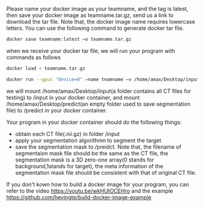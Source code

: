 





Please name your docker image as your teamname, and the tag is latest, then save your docker image as teamname.tar.gz, send us a link to download the tar file. Note that, the docker image name requires lowercase letters. You can use the following command to generate docker tar file.

```bash
docker save teamname:latest –o teamname.tar.gz
```

when we receive your docker tar file, we will run your program with commands as follows

```bash
docker load < teamname.tar.gz
```

```bash
docker run --gpus "device=0" –name teamname –v /home/amax/Desktop/input:/input –v /home/amax/Desktop/predict:/predict teamname:latest
```

we will mount  /home/amax/Desktop/input(a folder contains all CT files for testing) to /input in your docker container, and mount /home/amax/Desktop/predict(an empty folder used to save segmentation file) to /predict in your docker container.

Your program in your docker container should do the following things:

- obtain each CT file(.nii.gz) in folder /input
- apply your segmentation algorithmn to segment the target
- save the segmentation mask to /preidct. Note that, the filename of segmentaion mask file should be the same as the CT file,  the segmentation mask is a 3D zero-one array(0 stands for background,1stands for target), the meta information of the segmentation mask file should be consistent with that of original CT file.

If you don't kown how to build a docker image for your program, you can refer to the video https://youtu.be/wkHUtOCEHro and the example https://github.com/heyingte/build-docker-image-example







